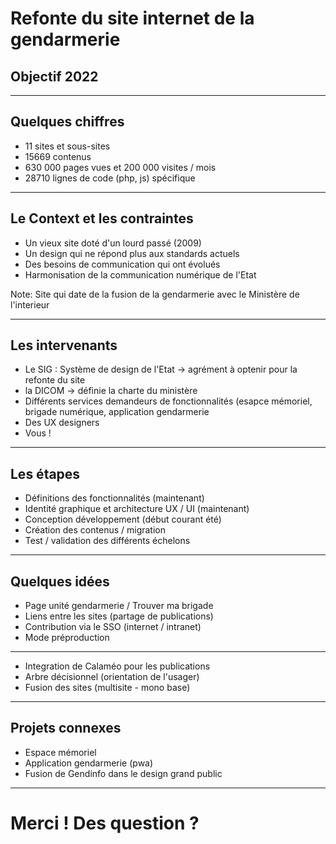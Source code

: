 # Refonte du site internet de la gendarmerie

## Objectif 2022

---

## Quelques chiffres

- 11 sites et sous-sites<!-- .element: class="fragment" -->
- 15669 contenus<!-- .element: class="fragment" -->
- 630 000 pages vues et 200 000 visites / mois<!-- .element: class="fragment" -->
- 28710 lignes de code (php, js) spécifique<!-- .element: class="fragment" -->

---

## Le Context et les contraintes

- Un vieux site doté d'un lourd passé (2009)<!-- .element: class="fragment" -->
- Un design qui ne répond plus aux standards actuels<!-- .element: class="fragment" -->
- Des besoins de communication qui ont évolués<!-- .element: class="fragment" -->
- Harmonisation de la communication numérique de l'Etat<!-- .element: class="fragment" -->

Note:
Site qui date de la fusion de la gendarmerie avec le Ministère de l'interieur

---

## Les intervenants

- Le SIG : Système de design de l'Etat -> agrément à optenir pour la refonte du site<!-- .element: class="fragment" -->
- la DICOM -> définie la charte du ministère<!-- .element: class="fragment" -->
- Différents services demandeurs de fonctionnalités (esapce mémoriel, brigade numérique, application gendarmerie<!-- .element: class="fragment" -->
- Des UX designers<!-- .element: class="fragment" -->
- Vous ! <!-- .element: class="fragment" -->

---

## Les étapes

- Définitions des fonctionnalités (maintenant)<!-- .element: class="fragment" -->
- Identité graphique et architecture UX / UI (maintenant)<!-- .element: class="fragment" -->
- Conception développement (début courant été)<!-- .element: class="fragment" -->
- Création des contenus / migration<!-- .element: class="fragment" -->
- Test / validation des différents échelons<!-- .element: class="fragment" -->

---

## Quelques idées

- Page unité gendarmerie / Trouver ma brigade<!-- .element: class="fragment" -->
- Liens entre les sites (partage de publications)<!-- .element: class="fragment" -->
- Contribution via le SSO (internet / intranet)<!-- .element: class="fragment" -->
- Mode préproduction<!-- .element: class="fragment" -->

---

- Integration de Calaméo pour les publications<!-- .element: class="fragment" -->
- Arbre décisionnel (orientation de l'usager)<!-- .element: class="fragment" -->
- Fusion des sites (multisite - mono base)<!-- .element: class="fragment" -->

---

## Projets connexes

- Espace mémoriel<!-- .element: class="fragment" -->
- Application gendarmerie (pwa)<!-- .element: class="fragment" -->
- Fusion de Gendinfo dans le design grand public<!-- .element: class="fragment" -->

---

# Merci ! Des question ?
